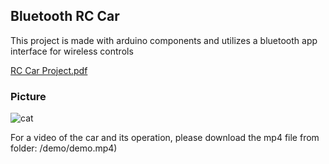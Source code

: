 ## Bluetooth RC Car
This project is made with arduino components and utilizes a bluetooth app interface for wireless controls

[RC Car Project.pdf](https://github.com/user-attachments/files/16132399/RC.Car.Project.pdf)
### Picture

![cat](doc/car.png)

For a video of the car and its operation, please download the mp4 file from folder: /demo/demo.mp4)
